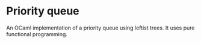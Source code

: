 # Priority queue
An OCaml implementation of a priority queue using leftist trees. It uses pure functional programming.